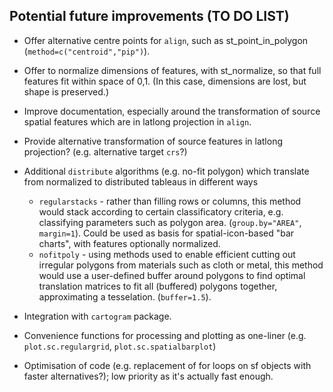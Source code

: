 ## Potential future improvements (TO DO LIST)

- Offer alternative centre points for `align`, such as st_point_in_polygon (`method=c("centroid","pip")`).
- Offer to normalize dimensions of features, with st_normalize, so that full features fit within space of 0,1. (In this case, dimensions are lost, but shape is preserved.)
- Improve documentation, especially around the transformation of source spatial features which are in latlong projection in `align`.
- Provide alternative transformation of source features in latlong projection? (e.g. alternative target `crs`?)
- Additional `distribute` algorithms (e.g. no-fit polygon) which translate from normalized to distributed tableaus in different ways
    - `regularstacks` - rather than filling rows or columns, this method would stack according to certain classificatory criteria, e.g. classifying parameters such as polygon area. (`group.by="AREA"`, `margin=1`). Could be used as basis for spatial-icon-based "bar charts", with features optionally normalized.
    - `nofitpoly` - using methods used to enable efficient cutting out irregular polygons from materials such as cloth or metal, this method would use a user-defined buffer around polygons to find optimal translation matrices to fit all (buffered) polygons together, approximating a tesselation. (`buffer=1.5`).
- Integration with `cartogram` package.
- Convenience functions for processing and plotting as one-liner (e.g. `plot.sc.regulargrid`, `plot.sc.spatialbarplot`)


- Optimisation of code (e.g. replacement of for loops on sf objects with faster alternatives?); low priority as it's actually fast enough.
